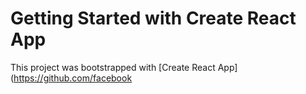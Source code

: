 # Getting Started with Create React App

This project was bootstrapped with [Create React App](https://github.com/facebook












